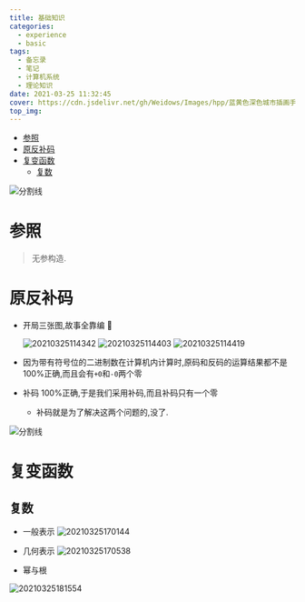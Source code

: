 ```yaml
---
title: 基础知识
categories:
  - experience
  - basic
tags:
  - 备忘录
  - 笔记
  - 计算机系统
  - 理论知识
date: 2021-03-25 11:32:45
cover: https://cdn.jsdelivr.net/gh/Weidows/Images/hpp/蓝黄色深色城市插画手绘地球一小时宣传微信公众号封面.jpg
top_img:
---
```


<!--
 * @?: *********************************************************************
 * @Author: Weidows
 * @LastEditors: Weidows
 * @LastEditTime: 2021-03-25 18:18:36
 * @FilePath: \Weidowsd:\Game\Github\Blog-private\source\_posts\experience\basic\基础知识.md
 * @Description:
 * @!: *********************************************************************
-->

- [参照](#参照)
- [原反补码](#原反补码)
- [复变函数](#复变函数)
  - [复数](#复数)

![分割线](https://cdn.jsdelivr.net/gh/Weidows/Images/img/divider.png)

# 参照

> 无参构造.

# 原反补码

- 开局三张图,故事全靠编 🤣

  <img src="https://cdn.jsdelivr.net/gh/Weidows/Images/hpp/20210325114342.png" alt="20210325114342" />
  <img src="https://cdn.jsdelivr.net/gh/Weidows/Images/hpp/20210325114403.png" alt="20210325114403" />
  <img src="https://cdn.jsdelivr.net/gh/Weidows/Images/hpp/20210325114419.png" alt="20210325114419" />

- 因为带有符号位的二进制数在计算机内计算时,原码和反码的运算结果都不是 100%正确,而且会有`+0`和`-0`两个零

- 补码 100%正确,于是我们采用补码,而且补码只有一个零

  - 补码就是为了解决这两个问题的,没了.

![分割线](https://cdn.jsdelivr.net/gh/Weidows/Images/img/divider.png)

# 复变函数

## 复数

- 一般表示
  <img src="https://cdn.jsdelivr.net/gh/Weidows/Images/hpp/20210325170144.png" alt="20210325170144" />

- 几何表示
  <img src="https://cdn.jsdelivr.net/gh/Weidows/Images/hpp/20210325170538.png" alt="20210325170538" />

- 幂与根
<img src="https://cdn.jsdelivr.net/gh/Weidows/Images/hpp/20210325181554.png" alt="20210325181554" />
